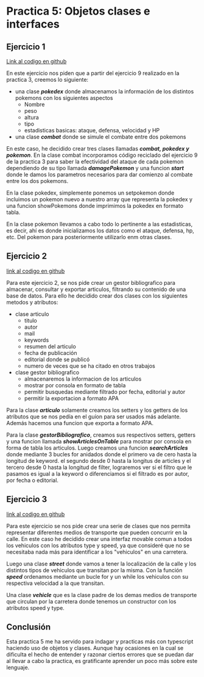 # Practica 5: Objetos clases e interfaces

## Ejercicio 1

[Link al codigo en github](https://github.com/ULL-ESIT-INF-DSI-2021/ull-esit-inf-dsi-20-21-prct05-objects-classes-interfaces-lucianosekulic/tree/master/src/ejercicio-1)

En este ejercicio nos piden que a partir del ejercicio 9 realizado en la practica 3, creemos lo siguiente:

* una clase ***pokedex*** donde almacenamos la información de los distintos pokemons con los siguientes aspectos
  * Nombre
  * peso
  * altura
  * tipo
  * estadisticas basicas: ataque, defensa, velocidad y HP
 * una clase ***combat*** donde se simule el combate entre dos pokemons

En este caso, he decidido crear tres clases llamadas ***combat, pokedex y pokemon***. En la clase combat incorporamos código reciclado del ejercicio 9 de la practica 3 para saber la efectividad del ataque de cada pokemon dependiendo de su tipo llamada ***damagePokemon*** y una funcion ***start*** donde le damos los parametros necesarios para dar comienzo al combate entre los dos pokemons.

En la clase pokedex, simplemente ponemos un setpokemon donde incluimos un pokemon nuevo a nuestro array que representa la pokedex y una funcion showPokemons donde imprimimos la pokedex en formato tabla.

En la clase pokemon llevamos a cabo todo lo pertinente a las estadisticas, es decir, ahí es donde inicializamos los datos como el ataque, defensa, hp, etc. Del pokemon para posteriormente utilizarlo enm otras clases. 

## Ejercicio 2

[link al codigo en github](https://github.com/ULL-ESIT-INF-DSI-2021/ull-esit-inf-dsi-20-21-prct05-objects-classes-interfaces-lucianosekulic/tree/master/src/ejercicio-2)

Para este ejercicio 2, se nos pide crear un gestor bibliografico para almacenar, consultar y exportar articulos, filtrando su contenido de una base de datos. Para ello he decidido crear dos clases con los siguientes metodos y atributos:

* clase articulo
  * titulo
  * autor
  * mail
  * keywords
  * resumen del articulo
  * fecha de publicación
  * editorial donde se publicó
  * numero de veces que se ha citado en otros trabajos
* clase gestor bibliografico
  * almacenaremos la informacion de los articulos
  * mostrar por consola en formato de tabla
  * permitir busquedas mediante filtrado por fecha, editorial y autor
  * permitir la exportacion a formato APA

Para la clase ***articulo*** solamente creamos los setters y los getters de los atributos que se nos pedía en el guíon para ser usados más adelante. Además hacemos una funcion que exporta a formato APA.

Para la clase ***gestorBibliografico***, creamos sus respectivos setters, getters y una funcion llamada ***showArticlesOnTable*** para mostrar por consola en forma de tabla los articulos. Luego creamos una funcion ***searchArticles*** donde mediante 3 bucles for anidados donde el primero va de cero hasta la longitud de keyword. el segundo desde 0 hasta la longitus de articles y el tercero desde 0 hasta la longitud de filter, lograremos ver si el filtro que le pasamos es igual a la keyword o diferenciamos si el filtrado es por autor, por fecha o editorial.


## Ejercicio 3

[link al codigo en github](https://github.com/ULL-ESIT-INF-DSI-2021/ull-esit-inf-dsi-20-21-prct05-objects-classes-interfaces-lucianosekulic/tree/master/src/ejercicio-3)

Para este ejercicio se nos pide crear una serie de clases que nos permita representar diferentes medios de transporte que pueden concurrir en la calle. En este caso he decidido crear una interfaz movable comun a todos los vehiculos con los atributos type y speed, ya que consideré que no se necesitaba nada más para identificar a los "vehiculos" en una carretera. 

Luego una clase ***street*** donde vamos a tener la localización de la calle y los distintos tipos de vehiculos que transitan por la misma. Con la función ***speed*** ordenamos mediante un bucle for y un while los vehiculos con su respectiva velocidad a la que transitan.

Una clase ***vehicle*** que es la clase padre de los demas medios de transporte que circulan por la carretera donde tenemos un constructor con los atributos speed y type.

## Conclusión

Esta practica 5 me ha servido para indagar y practicas más con typescript haciendo uso de objetos y clases. Aunque hay ocasiones en la cual se dificulta el hecho de entender y razonar ciertos errores que se puedan dar al llevar a cabo la practica, es gratificante aprender un poco más sobre este lenguaje.

